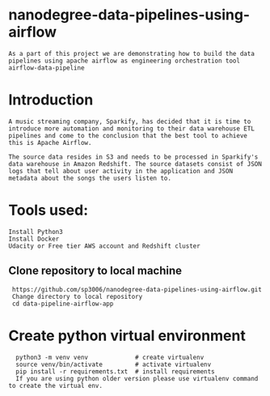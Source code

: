 # nanodegree-data-pipelines-using-airflow
    As a part of this project we are demonstrating how to build the data pipelines using apache airflow as engineering orchestration tool
    airflow-data-pipeline

# Introduction
    A music streaming company, Sparkify, has decided that it is time to introduce more automation and monitoring to their data warehouse ETL pipelines and come to the conclusion that the best tool to achieve this is Apache Airflow.

    The source data resides in S3 and needs to be processed in Sparkify's data warehouse in Amazon Redshift. The source datasets consist of JSON logs that tell about user activity in the application and JSON metadata about the songs the users listen to.

# Tools used:
    Install Python3
    Install Docker
    Udacity or Free tier AWS account and Redshift cluster
  ## Clone repository to local machine
     https://github.com/sp3006/nanodegree-data-pipelines-using-airflow.git
     Change directory to local repository
     cd data-pipeline-airflow-app
# Create python virtual environment
      python3 -m venv venv             # create virtualenv
      source venv/bin/activate         # activate virtualenv
      pip install -r requirements.txt  # install requirements
      If you are using python older version please use virtualenv command to create the virtual env.
  


